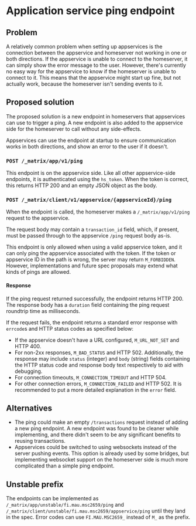 # Application service ping endpoint

## Problem
A relatively common problem when setting up appservices is the connection
between the appservice and homeserver not working in one or both directions.
If the appservice is unable to connect to the homeserver, it can simply show
the error message to the user. However, there's currently no easy way for the
appservice to know if the homeserver is unable to connect to it. This means
that the appservice might start up fine, but not actually work, because the
homeserver isn't sending events to it.

## Proposed solution
The proposed solution is a new endpoint in homeservers that appservices can use
to trigger a ping. A new endpoint is also added to the appservice side for the
homeserver to call without any side-effects.

Appservices can use the endpoint at startup to ensure communication works in
both directions, and show an error to the user if it doesn't.

### `POST /_matrix/app/v1/ping`
This endpoint is on the appservice side. Like all other appservice-side
endpoints, it is authenticated using the `hs_token`. When the token is correct,
this returns HTTP 200 and an empty JSON object as the body.

### `POST /_matrix/client/v1/appservice/{appserviceId}/ping`
When the endpoint is called, the homeserver makes a `/_matrix/app/v1/ping`
request to the appservice.

The request body may contain a `transaction_id` field, which, if present, must
be passed through to the appservice `/ping` request body as-is.

This endpoint is only allowed when using a valid appservice token, and it can
only ping the appservice associated with the token. If the token or appservice
ID in the path is wrong, the server may return `M_FORBIDDEN`. However,
implementations and future spec proposals may extend what kinds of pings are
allowed.

#### Response
If the ping request returned successfully, the endpoint returns HTTP 200. The
response body has a `duration` field containing the ping request roundtrip time
as milliseconds.

If the request fails, the endpoint returns a standard error response with
`errcode`s and HTTP status codes as specified below:

* If the appservice doesn't have a URL configured, `M_URL_NOT_SET` and HTTP 400.
* For non-2xx responses, `M_BAD_STATUS` and HTTP 502. Additionally, the response
  may include `status` (integer) and `body` (string) fields containing the HTTP
  status code and response body text respectively to aid with debugging.
* For connection timeouts, `M_CONNECTION_TIMEOUT` and HTTP 504.
* For other connection errors, `M_CONNECTION_FAILED` and HTTP 502.
  It is recommended to put a more detailed explanation in the `error` field.

## Alternatives

* The ping could make an empty `/transactions` request instead of adding a new
  ping endpoint. A new endpoint was found to be cleaner while implementing, and
  there didn't seem to be any significant benefits to reusing transactions.
* Appservices could be switched to using websockets instead of the server
  pushing events. This option is already used by some bridges, but implementing
  websocket support on the homeserver side is much more complicated than a
  simple ping endpoint.

## Unstable prefix
The endpoints can be implemented as `/_matrix/app/unstable/fi.mau.msc2659/ping`
and `/_matrix/client/unstable/fi.mau.msc2659/appservice/ping` until they land
in the spec. Error codes can use `FI.MAU.MSC2659_` instead of `M_` as the prefix.
